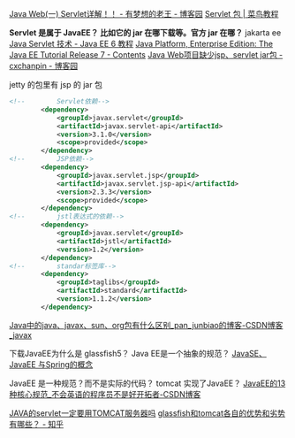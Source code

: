 [Java Web(一) Servlet详解！！ - 有梦想的老王 - 博客园](https://www.cnblogs.com/whgk/p/6399262.html)
[Servlet 包 | 菜鸟教程](https://www.runoob.com/servlet/servlet-packaging.html)

**Servlet 是属于 JavaEE？ 比如它的 jar 在哪下载等。官方 jar 在哪？**
jakarta ee
[Java Servlet 技术 - Java EE 6 教程](https://docs.oracle.com/javaee/6/tutorial/doc/bnafd.html)
[Java Platform, Enterprise Edition: The Java EE Tutorial Release 7 - Contents](https://docs.oracle.com/javaee/7/tutorial/index.html)
[Java Web项目缺少jsp、servlet jar包 - cxchanpin - 博客园](https://www.cnblogs.com/cxchanpin/p/7225904.html)

jetty 的包里有 jsp 的 jar 包


```xml
<!--        Servlet依赖-->
        <dependency>
            <groupId>javax.servlet</groupId>
            <artifactId>javax.servlet-api</artifactId>
            <version>3.1.0</version>
            <scope>provided</scope>
        </dependency>
<!--        JSP依赖-->
        <dependency>
            <groupId>javax.servlet.jsp</groupId>
            <artifactId>javax.servlet.jsp-api</artifactId>
            <version>2.3.3</version>
            <scope>provided</scope>
        </dependency>
<!--        jstl表达式的依赖-->
        <dependency>
            <groupId>javax.servlet</groupId>
            <artifactId>jstl</artifactId>
            <version>1.2</version>
        </dependency>
<!--        standar标签库-->
        <dependency>
            <groupId>taglibs</groupId>
            <artifactId>standard</artifactId>
            <version>1.1.2</version>
        </dependency>
```

[Java中的java、javax、sun、org包有什么区别_pan_junbiao的博客-CSDN博客_javax](https://blog.csdn.net/pan_junbiao/article/details/85004464)

下载JavaEE为什么是 glassfish5？ Java EE是一个抽象的规范？
[JavaSE、JavaEE 与Spring的概念](https://blog.csdn.net/weixin_44684812/article/details/102718931)

JavaEE 是一种规范？而不是实际的代码？ tomcat 实现了JavaEE？
[JavaEE的13种核心规范_不会英语的程序员不是好开拓者-CSDN博客](https://blog.csdn.net/weienjun/article/details/78883439)

[JAVA的servlet一定要用TOMCAT服务器吗](https://zhidao.baidu.com/question/303830845456390084.html)
[glassfish和tomcat各自的优势和劣势有哪些？ - 知乎](https://www.zhihu.com/question/20039000/answer/102719430)